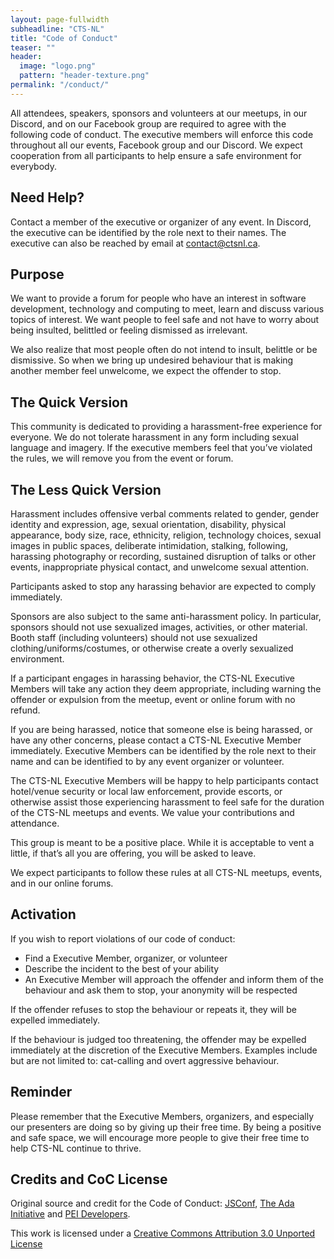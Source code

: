 ```yaml
---
layout: page-fullwidth
subheadline: "CTS-NL"
title: "Code of Conduct"
teaser: ""
header:
  image: "logo.png"
  pattern: "header-texture.png"
permalink: "/conduct/"
---
```


All attendees, speakers, sponsors and volunteers at our meetups, in our Discord, and on our Facebook group are
required to agree with the following code of conduct. The executive members will enforce this code throughout all
our events, Facebook group and our Discord. We expect cooperation from all participants to help ensure a safe
environment for everybody.

## Need Help?

Contact a member of the executive or organizer of any event. In Discord, the executive can be identified by the
role next to their names. The executive can also be reached by email at contact@ctsnl.ca.

## Purpose

We want to provide a forum for people who have an interest in software development, technology and computing to meet,
learn and discuss various topics of interest. We want people to feel safe and not have to worry about being insulted,
belittled or feeling dismissed as irrelevant.

We also realize that most people often do not intend to insult, belittle or be dismissive. So when we bring up undesired
behaviour that is making another member feel unwelcome, we expect the offender to stop.

## The Quick Version

This community is dedicated to providing a harassment-free experience for everyone. We do not tolerate harassment in any
form including sexual language and imagery. If the executive members feel that you’ve violated the rules, we will remove
you from the event or forum.

## The Less Quick Version

Harassment includes offensive verbal comments related to gender, gender identity and expression, age, sexual
orientation, disability, physical appearance, body size, race, ethnicity, religion, technology choices, sexual images in
public spaces, deliberate intimidation, stalking, following, harassing photography or recording, sustained disruption of
talks or other events, inappropriate physical contact, and unwelcome sexual attention.

Participants asked to stop any harassing behavior are expected to comply immediately.

Sponsors are also subject to the same anti-harassment policy. In particular, sponsors should not use sexualized images,
activities, or other material. Booth staff (including volunteers) should not use sexualized clothing/uniforms/costumes,
or otherwise create a overly sexualized environment.

If a participant engages in harassing behavior, the CTS-NL Executive Members will take any action they deem appropriate,
including warning the offender or expulsion from the meetup, event or online forum with no refund.

If you are being harassed, notice that someone else is being harassed, or have any other concerns, please contact a
CTS-NL Executive Member immediately. Executive Members can be identified by the role next to their name and can be
identified to by any event organizer or volunteer.

The CTS-NL Executive Members will be happy to help participants contact hotel/venue security or local law enforcement,
provide escorts, or otherwise assist those experiencing harassment to feel safe for the duration of the CTS-NL meetups
and events. We value your contributions and attendance.

This group is meant to be a positive place. While it is acceptable to vent a little, if that’s all you are offering, you
will be asked to leave.

We expect participants to follow these rules at all CTS-NL meetups, events, and in our online forums.

## Activation

If you wish to report violations of our code of conduct:

- Find a Executive Member, organizer, or volunteer
- Describe the incident to the best of your ability
- An Executive Member will approach the offender and inform them of the behaviour and ask them to stop, your anonymity
  will be respected

If the offender refuses to stop the behaviour or repeats it, they will be expelled immediately.

If the behaviour is judged too threatening, the offender may be expelled immediately at the discretion of the
Executive Members. Examples include but are not limited to: cat-calling and overt aggressive behaviour.

## Reminder

Please remember that the Executive Members, organizers, and especially our presenters are doing so by giving up their
free time. By being a positive and safe space, we will encourage more people to give their free time to help CTS-NL
continue to thrive.

## Credits and CoC License

Original source and credit for the Code of Conduct: [JSConf](http://2012.jsconf.us/#/about),
[The Ada Initiative](http://geekfeminism.wikia.com/wiki/Conference_anti-harassment/Policy) and
[PEI Developers](http://peidevs.github.io).

This work is licensed under a [Creative Commons Attribution 3.0 Unported License](http://creativecommons.org/licenses/by/3.0/deed.en_US)
